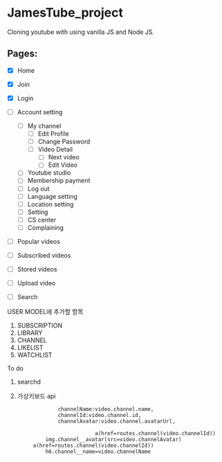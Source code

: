 # JamesTube_project
 Cloning youtube with using vanilla JS and Node JS.
 
## Pages:

- [x] Home
- [x] Join
- [x] Login
- [ ] Account setting
  - [ ] My channel
    - [ ] Edit Profile
    - [ ] Change Password
    - [ ] Video Detail
      - [ ] Next video 
      - [ ] Edit Video
  - [ ] Youtube studio 
  - [ ] Membership payment 
  - [ ] Log out
  - [ ] Language setting
  - [ ] Location setting
  - [ ] Setting
  - [ ] CS center
  - [ ] Complaining 
- [ ] Popular videos
- [ ] Subscribed videos
- [ ] Stored videos
- [ ] Upload video
- [ ] Search


USER  MODEL에 추가할 항목 
1. SUBSCRIPTION
2. LIBRARY
3. CHANNEL
4. LIKELIST
5. WATCHLIST

To do 
1. searchd
2. 가상키보드 api




                    channelName:video.channel.name,
                    channelId:video.channel.id,
                    channelAvatar:video.channel.avatarUrl,

                                a(href=routes.channel(video.channelId))
                img.channel__avatar(src=video.channelAvatar)
            a(href=routes.channel(video.channelId))
                h6.channel__name=video.channelName
